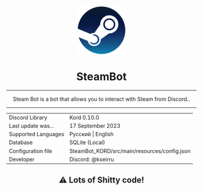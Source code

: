 <div align="center">
<img src="files/steam.svg" width="128" height="128" title="Steam Logo">

# SteamBot
<hr>
Steam Bot is a bot that allows you to interact with Steam from Discord..

<hr>
<table>
    <tr>
        <td>Discord Library</td>
        <td>Kord 0.10.0</td>
    </tr>
    <tr>
        <td>Last update was...</td>
        <td>17 September 2023</td>
    </tr>
    <tr>
        <td>Supported Languages</td>
        <td>Русский | English</td>
    </tr>
    <tr>
        <td>Database</td>
        <td>SQLite (Local)</td>
    </tr>
    <tr>
        <td>Configuration file</td>
        <td>SteamBot_KORD/src/main/resources/config.json</td>
    </tr>
    <tr>
        <td>Developer</td>
        <td>Discord: @kseirru</td>
    </tr>
</table>

## ⚠️ Lots of Shitty code!

</div>

</div>
